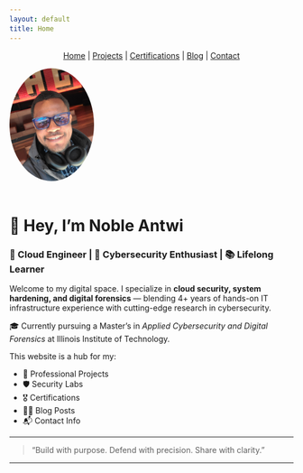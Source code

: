 ```yaml
---
layout: default
title: Home
---
```


<p align="center">
  <a href="/">Home</a> |
  <a href="/projects">Projects</a> |
  <a href="/certifications">Certifications</a> |
  <a href="/blog">Blog</a> |
  <a href="/contact">Contact</a>
</p>

<img src="assets/profile.jpg" alt="Profile Picture" width="150" style="border-radius: 50%; margin-bottom: 20px;"/>

# 👋 Hey, I’m Noble Antwi  
### 🚀 Cloud Engineer | 🔐 Cybersecurity Enthusiast | 📚 Lifelong Learner

Welcome to my digital space. I specialize in **cloud security, system hardening, and digital forensics** — blending 4+ years of hands-on IT infrastructure experience with cutting-edge research in cybersecurity.

🎓 Currently pursuing a Master’s in *Applied Cybersecurity and Digital Forensics* at Illinois Institute of Technology.

This website is a hub for my:
- 💼 Professional Projects
- 🛡️ Security Labs
- 🎖️ Certifications
- ✍🏽 Blog Posts
- 📬 Contact Info

---

> “Build with purpose. Defend with precision. Share with clarity.”

---
